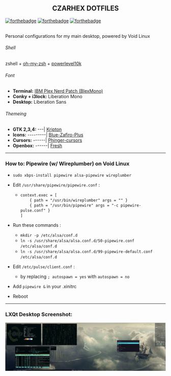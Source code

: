 <h2 align="center">CZARHEX DOTFILES</h2>

[![forthebadge](https://forthebadge.com/images/badges/compatibility-club-penguin.svg)](https://forthebadge.com) 
[![forthebadge](https://forthebadge.com/images/badges/just-plain-nasty.svg)](https://forthebadge.com) 
[![forthebadge](https://forthebadge.com/images/badges/built-with-swag.svg)](https://forthebadge.com) 

<br/>
Personal configurations for my main desktop, powered by Void Linux

###### Shell
zshell + [oh-my-zsh](https://ohmyz.sh/) + [powerlevel10k](https://github.com/romkatv/powerlevel10k)

###### Font
* **Terminal:** [IBM Plex Nerd Patch (BlexMono)](https://www.nerdfonts.com/font-downloads)
* **Conky + i3lock:** Liberation Mono
* **Desktop:** Liberation Sans

###### Themeing
* **GTK 2,3,4:** ---| [Kripton](https://www.pling.com/p/1365372)
* **Icons:** ---------| [Blue-Zafiro-Plus](https://www.pling.com/p/1412411)
* **Cursors:** ------| [Phinger-cursors](https://www.pling.com/p/1690782)
* **Openbox:** ------| [Fresh](https://www.pling.com/p/1725738)

** **

### How to: Pipewire (w/ Wireplumber) on Void Linux
* `sudo xbps-install pipewire alsa-pipewire wireplumber`

* Edit `/usr/share/pipewire/pipewire.conf` :
  - ```
    context.exec = [
        { path = "/usr/bin/wireplumber" args = "" }
        { path = "/usr/bin/pipewire" args = "-c pipewire-pulse.conf" }
    ]
    ```

* Run these commands :
  - `mkdir -p /etc/alsa/conf.d`
  - `ln -s /usr/share/alsa/alsa.conf.d/50-pipewire.conf /etc/alsa/conf.d`
  - `ln -s /usr/share/alsa/alsa.conf.d/99-pipewire-default.conf /etc/alsa/conf.d`

* Edit `/etc/pulse/client.conf` :
  - by replacing `; autospawn = yes` with `autospawn = no`

* Add `pipewire &` in your .xinitrc

* Reboot

** **

### LXQt Desktop Screenshot:
![desktoppreview](screenshot10-03-2022.png)
